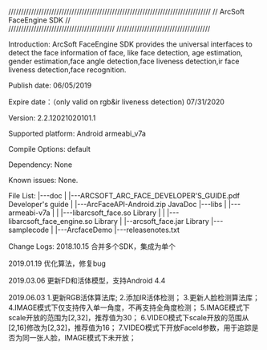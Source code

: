 ﻿////////////////////////////////////////////////////////////////////////////////
//                   ArcSoft FaceEngine SDK 		                      //        
////////////////////////////////////////// /////////////////////////////////////

Introduction:
ArcSoft FaceEngine SDK provides the universal interfaces to detect the face information of face, like face detection, age estimation, gender estimation,face angle detection,face liveness detection,ir face liveness detection,face recognition.

Publish date:
06/05/2019

Expire date：（only valid on rgb&ir liveness detection)
07/31/2020

Version:
2.2.12021020101.1

Supported platform:
Android armeabi_v7a

Compile Options:
default

Dependency:
None

Known issues:
None.

File List:
|---doc
|   |---ARCSOFT_ARC_FACE_DEVELOPER'S_GUIDE.pdf  Developer's guide
|   |---ArcFaceAPI-Android.zip	JavaDoc
|---libs
|   |---armeabi-v7a
|   |   |---libarcsoft_face.so                	Library
|   |   |---libarcsoft_face_engine.so           	Library
|   |--arcsoft_face.jar			Library
|---samplecode
|   |---ArcfaceDemo
|---releasenotes.txt


Change Logs:
2018.10.15 
合并多个SDK，集成为单个

2019.01.19 
优化算法，修复bug

2019.03.06 
更新FD和活体模型，支持Android 4.4

2019.06.03
1.更新RGB活体算法库;
2.添加IR活体检测；
3.更新人脸检测算法库；
4.IMAGE模式下仅支持传入单一角度，不再支持全角度检测；
5.IMAGE模式下scale开放的范围为[2,32]，推荐值为30；
6.VIDEO模式下scale开放的范围从[2,16]修改为[2,32]，推荐值为16；
7.VIDEO模式下开放FaceId参数，用于追踪是否为同一张人脸，IMAGE模式下未开放；

